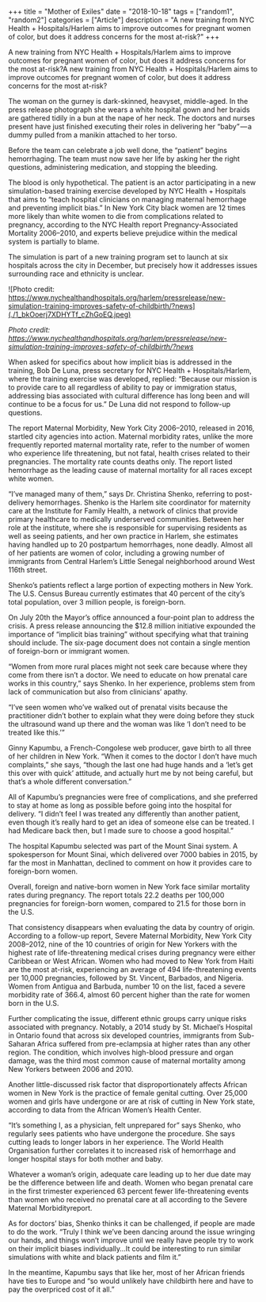 +++
title = "Mother of Exiles"
date = "2018-10-18"
tags = ["random1", "random2"]
categories = ["Article"]
description = "A new training from NYC Health + Hospitals/Harlem aims to improve outcomes for pregnant women of color, but does it address concerns for the most at-risk?"
+++

A new training from NYC Health + Hospitals/Harlem aims to improve outcomes for pregnant women of color, but does it address concerns for the most at-risk?A new training from NYC Health + Hospitals/Harlem aims to improve outcomes for pregnant women of color, but does it address concerns for the most at-risk?

The woman on the gurney is dark-skinned, heavyset, middle-aged. In the press release photograph she wears a white hospital gown and her braids are gathered tidily in a bun at the nape of her neck. The doctors and nurses present have just finished executing their roles in delivering her “baby” — a dummy pulled from a manikin attached to her torso.

Before the team can celebrate a job well done, the “patient” begins hemorrhaging. The team must now save her life by asking her the right questions, administering medication, and stopping the bleeding.

The blood is only hypothetical. The patient is an actor participating in a new simulation-based training exercise developed by NYC Health + Hospitals that aims to “teach hospital clinicians on managing maternal hemorrhage and preventing implicit bias.” In New York City black women are 12 times more likely than white women to die from complications related to pregnancy, according to the NYC Health report Pregnancy-Associated Mortality 2006–2010, and experts believe prejudice within the medical system is partially to blame.

The simulation is part of a new training program set to launch at six hospitals across the city in December, but precisely how it addresses issues surrounding race and ethnicity is unclear.

![Photo credit: https://www.nychealthandhospitals.org/harlem/pressrelease/new-simulation-training-improves-safety-of-childbirth/?news](./1_bkOoerj7XDHYTf_cZhGoEQ.jpeg)

_Photo credit: https://www.nychealthandhospitals.org/harlem/pressrelease/new-simulation-training-improves-safety-of-childbirth/?news_

When asked for specifics about how implicit bias is addressed in the training, Bob De Luna, press secretary for NYC Health + Hospitals/Harlem, where the training exercise was developed, replied: “Because our mission is to provide care to all regardless of ability to pay or immigration status, addressing bias associated with cultural difference has long been and will continue to be a focus for us.” De Luna did not respond to follow-up questions.

The report Maternal Morbidity, New York City 2006–2010, released in 2016, startled city agencies into action. Maternal morbidity rates, unlike the more frequently reported maternal mortality rate, refer to the number of women who experience life threatening, but not fatal, health crises related to their pregnancies. The mortality rate counts deaths only. The report listed hemorrhage as the leading cause of maternal mortality for all races except white women.

“I’ve managed many of them,” says Dr. Christina Shenko, referring to post-delivery hemorrhages. Shenko is the Harlem site coordinator for maternity care at the Institute for Family Health, a network of clinics that provide primary healthcare to medically underserved communities. Between her role at the institute, where she is responsible for supervising residents as well as seeing patients, and her own practice in Harlem, she estimates having handled up to 20 postpartum hemorrhages, none deadly. Almost all of her patients are women of color, including a growing number of immigrants from Central Harlem’s Little Senegal neighborhood around West 116th street.

Shenko’s patients reflect a large portion of expecting mothers in New York. The U.S. Census Bureau currently estimates that 40 percent of the city’s total population, over 3 million people, is foreign-born.

On July 20th the Mayor’s office announced a four-point plan to address the crisis. A press release announcing the $12.8 million initiative expounded the importance of “implicit bias training” without specifying what that training should include. The six-page document does not contain a single mention of foreign-born or immigrant women.

“Women from more rural places might not seek care because where they come from there isn’t a doctor. We need to educate on how prenatal care works in this country,” says Shenko. In her experience, problems stem from lack of communication but also from clinicians’ apathy.

“I’ve seen women who’ve walked out of prenatal visits because the practitioner didn’t bother to explain what they were doing before they stuck the ultrasound wand up there and the woman was like ‘I don’t need to be treated like this.’”

Ginny Kapumbu, a French-Congolese web producer, gave birth to all three of her children in New York. “When it comes to the doctor I don’t have much complaints,” she says, “though the last one had huge hands and a ‘let’s get this over with quick’ attitude, and actually hurt me by not being careful, but that’s a whole different conversation.”

All of Kapumbu’s pregnancies were free of complications, and she preferred to stay at home as long as possible before going into the hospital for delivery. “I didn’t feel I was treated any differently than another patient, even though it’s really hard to get an idea of someone else can be treated. I had Medicare back then, but I made sure to choose a good hospital.”

The hospital Kapumbu selected was part of the Mount Sinai system. A spokesperson for Mount Sinai, which delivered over 7000 babies in 2015, by far the most in Manhattan, declined to comment on how it provides care to foreign-born women.

Overall, foreign and native-born women in New York face similar mortality rates during pregnancy. The report totals 22.2 deaths per 100,000 pregnancies for foreign-born women, compared to 21.5 for those born in the U.S.

That consistency disappears when evaluating the data by country of origin. According to a follow-up report, Severe Maternal Morbidity, New York City 2008–2012, nine of the 10 countries of origin for New Yorkers with the highest rate of life-threatening medical crises during pregnancy were either Caribbean or West African. Women who had moved to New York from Haiti are the most at-risk, experiencing an average of 494 life-threatening events per 10,000 pregnancies, followed by St. Vincent, Barbados, and Nigeria. Women from Antigua and Barbuda, number 10 on the list, faced a severe morbidity rate of 366.4, almost 60 percent higher than the rate for women born in the U.S.

Further complicating the issue, different ethnic groups carry unique risks associated with pregnancy. Notably, a 2014 study by St. Michael’s Hospital in Ontario found that across six developed countries, immigrants from Sub-Saharan Africa suffered from pre-eclampsia at higher rates than any other region. The condition, which involves high-blood pressure and organ damage, was the third most common cause of maternal mortality among New Yorkers between 2006 and 2010.

Another little-discussed risk factor that disproportionately affects African women in New York is the practice of female genital cutting. Over 25,000 women and girls have undergone or are at risk of cutting in New York state, according to data from the African Women’s Health Center.

“It’s something I, as a physician, felt unprepared for” says Shenko, who regularly sees patients who have undergone the procedure. She says cutting leads to longer labors in her experience. The World Health Organisation further correlates it to increased risk of hemorrhage and longer hospital stays for both mother and baby.

Whatever a woman’s origin, adequate care leading up to her due date may be the difference between life and death. Women who began prenatal care in the first trimester experienced 63 percent fewer life-threatening events than women who received no prenatal care at all according to the Severe Maternal Morbidityreport.

As for doctors’ bias, Shenko thinks it can be challenged, if people are made to do the work. “Truly I think we’ve been dancing around the issue wringing our hands, and things won’t improve until we really have people try to work on their implicit biases individually…It could be interesting to run similar simulations with white and black patients and film it.”

In the meantime, Kapumbu says that like her, most of her African friends have ties to Europe and “so would unlikely have childbirth here and have to pay the overpriced cost of it all.”
